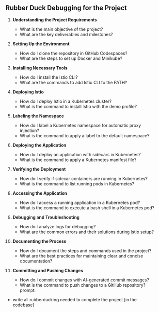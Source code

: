 ## Rubber Duck Debugging for the Project

1. **Understanding the Project Requirements**
    - What is the main objective of the project?
    - What are the key deliverables and milestones?

2. **Setting Up the Environment**
    - How do I clone the repository in GitHub Codespaces?
    - What are the steps to set up Docker and Minikube?

3. **Installing Necessary Tools**
    - How do I install the Istio CLI?
    - What are the commands to add Istio CLI to the PATH?

4. **Deploying Istio**
    - How do I deploy Istio in a Kubernetes cluster?
    - What is the command to install Istio with the demo profile?

5. **Labeling the Namespace**
    - How do I label a Kubernetes namespace for automatic proxy injection?
    - What is the command to apply a label to the default namespace?

6. **Deploying the Application**
    - How do I deploy an application with sidecars in Kubernetes?
    - What is the command to apply a Kubernetes manifest file?

7. **Verifying the Deployment**
    - How do I verify if sidecar containers are running in Kubernetes?
    - What is the command to list running pods in Kubernetes?

8. **Accessing the Application**
    - How do I access a running application in a Kubernetes pod?
    - What is the command to execute a bash shell in a Kubernetes pod?

9. **Debugging and Troubleshooting**
    - How do I analyze logs for debugging?
    - What are the common errors and their solutions during Istio setup?

10. **Documenting the Process**
    - How do I document the steps and commands used in the project?
    - What are the best practices for maintaining clear and concise documentation?

11. **Committing and Pushing Changes**
    - How do I commit changes with AI-generated commit messages?
    - What is the command to push changes to a GitHub repository?
prompt:
- write all rubberducking needed to complete the project [in the codebase]
